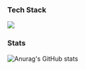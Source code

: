 ### Tech Stack
<img src="https://img.shields.io/badge/HTML5-E34F26?style=flat-square&logo=HTML5&logoColor=E34F26"/></a>


### Stats
![Anurag's GitHub stats](https://github-readme-stats.vercel.app/api?username=noxknow&show_icons=true&theme=kacho_ga)
